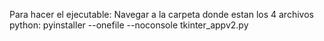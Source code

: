 Para hacer el ejecutable:
Navegar a la carpeta donde estan los 4 archivos python:
pyinstaller --onefile --noconsole tkinter_appv2.py
